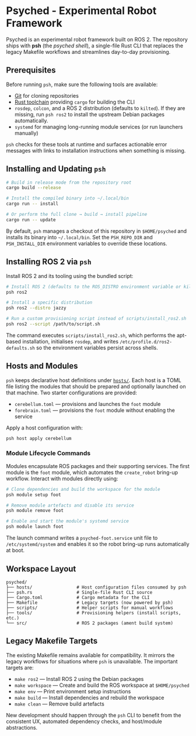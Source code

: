 # Psyched - Experimental Robot Framework

Psyched is an experimental robot framework built on ROS 2. The repository ships with
**psh** (the *psyched shell*), a single-file Rust CLI that replaces the legacy
Makefile workflows and streamlines day-to-day provisioning.

## Prerequisites

Before running `psh`, make sure the following tools are available:

- [Git](https://git-scm.com/) for cloning repositories
- [Rust toolchain](https://rustup.rs/) providing `cargo` for building the CLI
- `rosdep`, `colcon`, and a ROS 2 distribution (defaults to `kilted`). If they are
  missing, run `psh ros2` to install the upstream Debian packages automatically.
- `systemd` for managing long-running module services (or run launchers manually)

`psh` checks for these tools at runtime and surfaces actionable error messages with
links to installation instructions when something is missing.

## Installing and Updating `psh`

```bash
# Build in release mode from the repository root
cargo build --release

# Install the compiled binary into ~/.local/bin
cargo run -- install

# Or perform the full clone → build → install pipeline
cargo run -- update
```

By default, `psh` manages a checkout of this repository in `$HOME/psyched` and installs
its binary into `~/.local/bin`. Set the `PSH_REPO_DIR` and `PSH_INSTALL_DIR`
environment variables to override these locations.

## Installing ROS 2 via `psh`

Install ROS 2 and its tooling using the bundled script:

```bash
# Install ROS 2 (defaults to the ROS_DISTRO environment variable or kilted)
psh ros2

# Install a specific distribution
psh ros2 --distro jazzy

# Run a custom provisioning script instead of scripts/install_ros2.sh
psh ros2 --script /path/to/script.sh
```

The command executes `scripts/install_ros2.sh`, which performs the apt-based
installation, initialises `rosdep`, and writes `/etc/profile.d/ros2-defaults.sh`
so the environment variables persist across shells.

## Hosts and Modules

`psh` keeps declarative host definitions under [`hosts/`](hosts/). Each host is a TOML
file listing the modules that should be prepared and optionally launched on that
machine. Two starter configurations are provided:

- `cerebellum.toml` — provisions and launches the `foot` module
- `forebrain.toml` — provisions the `foot` module without enabling the service

Apply a host configuration with:

```bash
psh host apply cerebellum
```

### Module Lifecycle Commands

Modules encapsulate ROS packages and their supporting services. The first module is the
`foot` module, which automates the `create_robot` bring-up workflow. Interact with
modules directly using:

```bash
# Clone dependencies and build the workspace for the module
psh module setup foot

# Remove module artefacts and disable its service
psh module remove foot

# Enable and start the module's systemd service
psh module launch foot
```

The launch command writes a `psyched-foot.service` unit file to `/etc/systemd/system`
and enables it so the robot bring-up runs automatically at boot.

## Workspace Layout

```
psyched/
├── hosts/                 # Host configuration files consumed by psh
├── psh.rs                 # Single-file Rust CLI source
├── Cargo.toml             # Cargo metadata for the CLI
├── Makefile               # Legacy targets (now powered by psh)
├── scripts/               # Helper scripts for manual workflows
├── tools/                 # Provisioning helpers (install scripts, etc.)
└── src/                   # ROS 2 packages (ament build system)
```

## Legacy Makefile Targets

The existing Makefile remains available for compatibility. It mirrors the legacy
workflows for situations where `psh` is unavailable. The important targets are:

- `make ros2` — Install ROS 2 using the Debian packages
- `make workspace` — Create and build the ROS workspace at `$HOME/psyched`
- `make env` — Print environment setup instructions
- `make build` — Install dependencies and rebuild the workspace
- `make clean` — Remove build artefacts

New development should happen through the `psh` CLI to benefit from the consistent UX,
automated dependency checks, and host/module abstractions.
